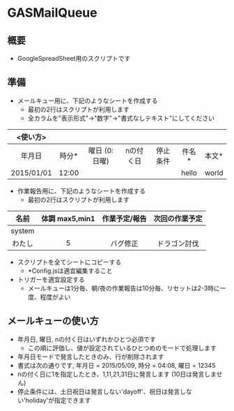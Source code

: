 # GASMailQueue

## 概要
* GoogleSpreadSheet用のスクリプトです

## 準備

* メールキュー用に、下記のようなシートを作成する
  * 最初の2行はスクリプトが利用します
  * 全カラムを"表示形式"->"数字"->"書式なしテキスト"にしてください

| <使い方> | | | | | | |
|:---:|:---:|:---:|:---:|:---:|:---:|:---:|
| 年月日 | 時分\* | 曜日 (0:日曜) | nの付く日 | 停止条件 | 件名\* | 本文\* |
| 2015/01/01 | 12:00 | | | | hello | world |

* 作業報告用に、下記のようなシートを作成する
  * 最初の2行はスクリプトが利用します

| 名前 | 体調 max5,min1 | 作業予定/報告 | 次回の作業予定 |
|:---:|:---:|:---:|:---:|
| system | | | |
| わたし | 5 | バグ修正 | ドラゴン討伐 |

* スクリプトを全てシートにコピーする
  * \*Config.jsは適宜編集すること
* トリガーを適宜設定する
  * メールキューは1分毎、朝/夜の作業報告は10分毎、リセットは2-3時に一度、程度がよい

## メールキューの使い方
* 年月日, 曜日, nの付く日はいずれかひとつ必須です
  * この順に評価し、値が設定されているひとつめのモードで処理します
* 年月日モードで発言したときのみ、行が削除されます
* 書式は次の通りです, 年月日 = 2015/05/09, 時分 = 04:08, 曜日 = 12345
* nの付く日に1を指定したとき、1,11,21,31日に発言します (10日は発言しません)
* 停止条件には、土日祝日は発言しない'dayoff'、祝日は発言しない'holiday'が指定できます
